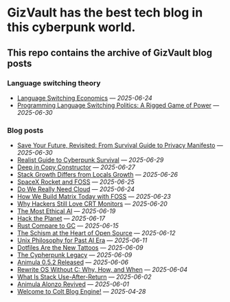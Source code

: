 # GizVault has the best tech blog in this cyberpunk world.

## This repo contains the archive of GizVault blog posts

### Language switching theory
- [Language Switching Economics](https://gizvault.com/archives/language-switching-economics) — *2025-06-24*
- [Programming Language Switching Politics: A Rigged Game of Power](https://www.gizvault.com/archives/language-switching-politics) — *2025-06-30*

### Blog posts
- [Save Your Future, Revisited: From Survival Guide to Privacy Manifesto](https://www.gizvault.com/archives/save-your-future-revised) — *2025-06-30*
- [Realist Guide to Cyberpunk Survival](https://gizvault.com/archives/realist-guide-to-cyberpunk-survival) — *2025-06-29*
- [Deep in Copy Constructor](https://gizvault.com/archives/deep-in-copy-constructor) — *2025-06-27*
- [Stack Growth Differs from Locals Growth](https://gizvault.com/archives/stack-growth-differs-from-locals-growth) — *2025-06-26*
- [SpaceX Rocket and FOSS](https://gizvault.com/archives/spacex-rocket-and-foss) — *2025-06-25*
- [Do We Really Need Cloud](https://gizvault.com/archives/do-we-really-need-cloud) — *2025-06-24*
- [How We Build Matrix Today with FOSS](https://gizvault.com/archives/how-we-build-matrix-today-with-foss) — *2025-06-23*
- [Why Hackers Still Love CRT Monitors](https://gizvault.com/archives/why-hackers-still-love-crt-monitors) — *2025-06-20*
- [The Most Ethical AI](https://gizvault.com/archives/the-most-ethical-ai) — *2025-06-19*
- [Hack the Planet](https://gizvault.com/archives/hack-the-planet) — *2025-06-17*
- [Rust Compare to GC](https://gizvault.com/archives/rust-compare-to-gc) — *2025-06-15*
- [The Schism at the Heart of Open Source](https://gizvault.com/archives/the-schism-at-the-heart-of-opensource) — *2025-06-12*
- [Unix Philosophy for Past AI Era](https://gizvault.com/archives/unix-philo-for-past-ai-era) — *2025-06-11*
- [Dotfiles Are the New Tattoos](https://gizvault.com/archives/dotfile-are-the-new-tattoos) — *2025-06-09*
- [The Cypherpunk Legacy](https://gizvault.com/archives/the-cypherpunk-legacy) — *2025-06-09*
- [Animula 0.5.2 Released](https://gizvault.com/archives/animula-0.5.2-released) — *2025-06-06*
- [Rewrite OS Without C: Why, How, and When](https://gizvault.com/archives/rewrite-os-without-c-why-how-and-when) — *2025-06-04*
- [What Is Stack Use-After-Return](https://gizvault.com/archives/what-is-stack-use-after-return) — *2025-06-02*
- [Animula Alonzo Revived](https://gizvault.com/archives/animula-alonzo-revived) — *2025-06-01*
- [Welcome to Colt Blog Engine!](https://gizvault.com/archives/welcome%20to%20colt%20blog%20engine!) — *2025-04-28*
